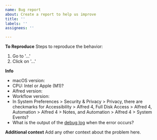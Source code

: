 ```yaml
---
name: Bug report
about: Create a report to help us improve
title: ''
labels: ''
assignees: ''

---
```


**To Reproduce**
Steps to reproduce the behavior:
1. Go to '...'
2. Click on '...'

**Info**
 - macOS version:
 - CPU: Intel or Apple (M1)?
 - Alfred version:
 - Workflow version:
 - In System Preferences > Security & Privacy > Privacy, there are checkmarks for Accessibility > Alfred 4, Full Disk Access > Alfred 4, Automation > Alfred 4 > Notes, and Automation > Alfred 4 > System Events?
 - What is the output of the [debug log](https://www.alfredapp.com/help/workflows/advanced/debugger/) when the error occurs?

**Additional context**
Add any other context about the problem here.
